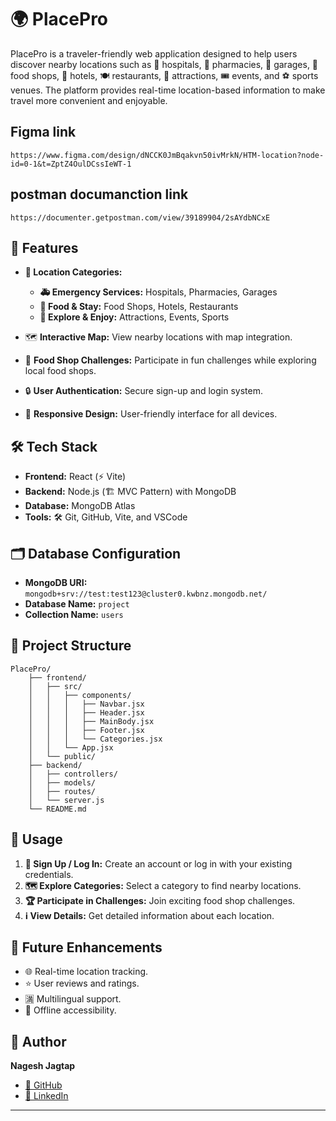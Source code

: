 # 🌍 PlacePro

PlacePro is a traveler-friendly web application designed to help users discover nearby locations such as 🏥 hospitals, 💊 pharmacies, 🔧 garages, 🥘 food shops, 🏨 hotels, 🍽️ restaurants, 🎡 attractions, 🎟️ events, and ⚽ sports venues. The platform provides real-time location-based information to make travel more convenient and enjoyable.


## Figma link
````
https://www.figma.com/design/dNCCK0JmBqakvn50ivMrkN/HTM-location?node-id=0-1&t=ZptZ4OulDCssIeWT-1
````

## postman documanction link
````
https://documenter.getpostman.com/view/39189904/2sAYdbNCxE
````

## 🚀 Features

- **📍 Location Categories:**
  - **🚑 Emergency Services:** Hospitals, Pharmacies, Garages
  - **🍴 Food & Stay:** Food Shops, Hotels, Restaurants
  - **🎯 Explore & Enjoy:** Attractions, Events, Sports

- 🗺️ **Interactive Map:** View nearby locations with map integration.
- 🎉 **Food Shop Challenges:** Participate in fun challenges while exploring local food shops.
- 🔒 **User Authentication:** Secure sign-up and login system.
- 📱 **Responsive Design:** User-friendly interface for all devices.

## 🛠️ Tech Stack

- **Frontend:** React (⚡ Vite)
- **Backend:** Node.js (🏗️ MVC Pattern) with MongoDB
- **Database:** MongoDB Atlas
- **Tools:** 🛠️ Git, GitHub, Vite, and VSCode

## 🗂️ Database Configuration

- **MongoDB URI:** `mongodb+srv://test:test123@cluster0.kwbnz.mongodb.net/`
- **Database Name:** `project`
- **Collection Name:** `users`

## 📁 Project Structure

```plaintext
PlacePro/
    ├── frontend/
    │   ├── src/
    │   │   ├── components/
    │   │   │   ├── Navbar.jsx
    │   │   │   ├── Header.jsx
    │   │   │   ├── MainBody.jsx
    │   │   │   ├── Footer.jsx
    │   │   │   └── Categories.jsx
    │   │   └── App.jsx
    │   └── public/
    ├── backend/
    │   ├── controllers/
    │   ├── models/
    │   ├── routes/
    │   └── server.js
    └── README.md
```

## 🧭 Usage

1. **🔑 Sign Up / Log In:** Create an account or log in with your existing credentials.
2. **🗺️ Explore Categories:** Select a category to find nearby locations.
3. **🏆 Participate in Challenges:** Join exciting food shop challenges.
4. **ℹ️ View Details:** Get detailed information about each location.

## 🌱 Future Enhancements

- 🌐 Real-time location tracking.
- ⭐ User reviews and ratings.
- 🈵 Multilingual support.
- 📶 Offline accessibility.

## 👤 Author

**Nagesh Jagtap**
- [🐙 GitHub](https://github.com/NAGESHJAGTAP)
- [💼 LinkedIn](https://www.linkedin.com/in/nagesh-jagtap-9bb56031a/)

---


